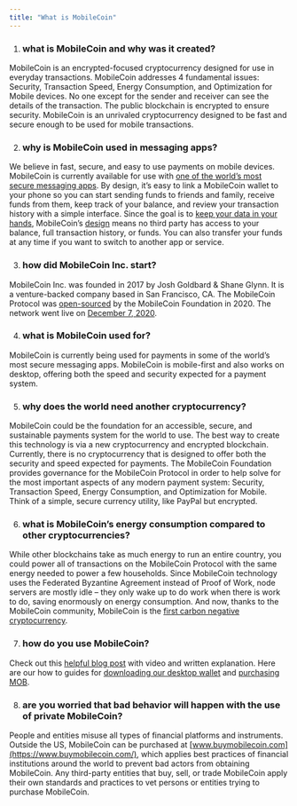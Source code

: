 ```yaml
---
title: "What is MobileCoin"
---
```

1.  ### what is MobileCoin and why was it created?

MobileCoin is an encrypted-focused cryptocurrency designed for use in everyday transactions. MobileCoin addresses 4 fundamental issues: Security, Transaction Speed, Energy Consumption, and Optimization for Mobile devices. No one except for the sender and receiver can see the details of the transaction. The public blockchain is encrypted to ensure security. MobileCoin is an unrivaled cryptocurrency designed to be fast and secure enough to be used for mobile transactions.

2.  ### why is MobileCoin used in messaging apps?

We believe in fast, secure, and easy to use payments on mobile devices. MobileCoin is currently available for use with [one of the world’s most secure messaging apps](http://signal.org/). By design, it’s easy to link a MobileCoin wallet to your phone so you can start sending funds to friends and family, receive funds from them, keep track of your balance, and review your transaction history with a simple interface. Since the goal is to [keep your data in your hands](https://signal.org/blog/update-on-beta-testing-payments), MobileCoin’s [design](https://github.com/mobilecoinfoundation/mobilecoin) means no third party has access to your balance, full transaction history, or funds. You can also transfer your funds at any time if you want to switch to another app or service.

3.  ### how did MobileCoin Inc. start?

MobileCoin Inc. was founded in 2017 by Josh Goldbard & Shane Glynn. It is a venture-backed company based in San Francisco, CA. The MobileCoin Protocol was [open-sourced](https://github.com/mobilecoinfoundation/mobilecoin) by the MobileCoin Foundation in 2020. The network went live on [December 7, 2020](https://mobilecoinfoundation.medium.com/mobilecoin-main-net-8e355d82c726).

4.  ### what is MobileCoin used for?

MobileCoin is currently being used for payments in some of the world’s most secure messaging apps. MobileCoin is mobile-first and also works on desktop, offering both the speed and security expected for a payment system.

5.  ### why does the world need another cryptocurrency?

MobileCoin could be the foundation for an accessible, secure, and sustainable payments system for the world to use. The best way to create this technology is via a new cryptocurrency and encrypted blockchain. Currently, there is no cryptocurrency that is designed to offer both the security and speed expected for payments. The MobileCoin Foundation provides governance for the MobileCoin Protocol in order to help solve for the most important aspects of any modern payment system: Security, Transaction Speed, Energy Consumption, and Optimization for Mobile. Think of a simple, secure currency utility, like PayPal but encrypted.

6.  ### what is MobileCoin’s energy consumption compared to other cryptocurrencies?

While other blockchains take as much energy to run an entire country, you could power all of transactions on the MobileCoin Protocol with the same energy needed to power a few households. Since MobileCoin technology uses the Federated Byzantine Agreement instead of Proof of Work, node servers are mostly idle – they only wake up to do work when there is work to do, saving enormously on energy consumption. And now, thanks to the MobileCoin community, MobileCoin is the [first carbon negative cryptocurrency](https://medium.com/mobilecoin/mobilecoin-is-the-worlds-first-carbon-negative-cryptocurrency-54570fce10dc).

7.  ### how do you use MobileCoin?

Check out this [helpful blog post](https://mobilecoinfoundation.medium.com/how-to-get-mobilecoin-into-your-signal-wallet-for-uk-beta-users-2e847ccbca5b) with video and written explanation. Here are our how to guides for [downloading our desktop wallet](https://mobilecoin.com/news/how-to-download-and-set-up-your-mobilecoin-desktop-wallet) and [purchasing MOB](https://mobilecoin.com/news/how-to-buy-mob-in-the-us).

8.  ### are you worried that bad behavior will happen with the use of private MobileCoin?

People and entities misuse all types of financial platforms and instruments. Outside the US, MobileCoin can be purchased at [www.buymobilecoin.com](https://www.buymobilecoin.com/), which applies best practices of financial institutions around the world to prevent bad actors from obtaining MobileCoin. Any third-party entities that buy, sell, or trade MobileCoin apply their own standards and practices to vet persons or entities trying to purchase MobileCoin.